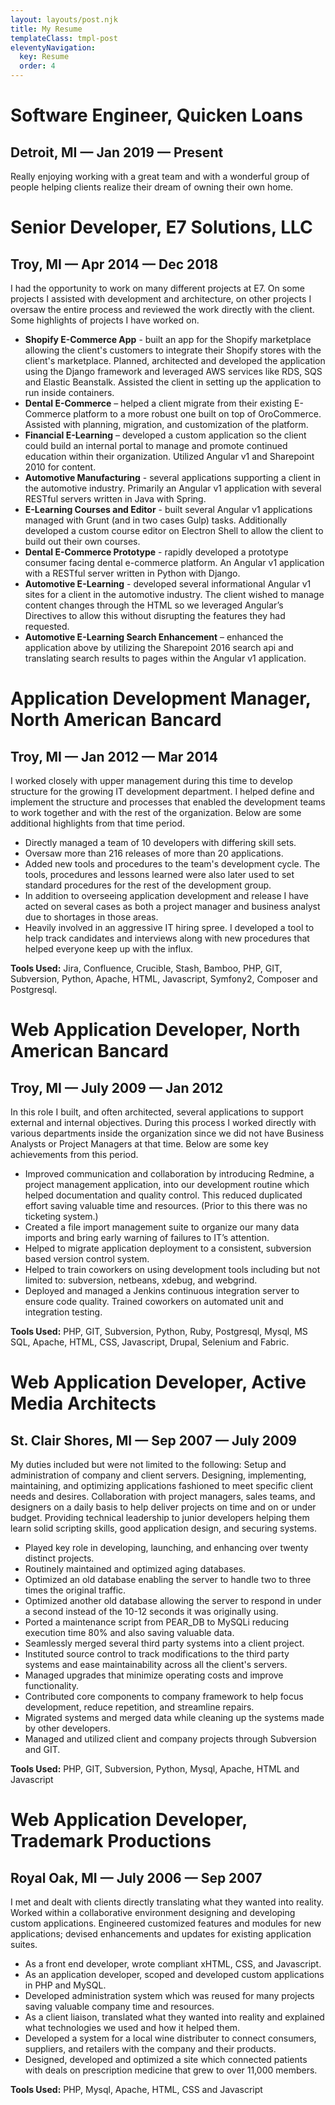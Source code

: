 ```yaml
---
layout: layouts/post.njk
title: My Resume
templateClass: tmpl-post
eleventyNavigation:
  key: Resume
  order: 4
---
```


# Software Engineer, Quicken Loans
## Detroit, MI — Jan 2019 — Present
Really enjoying working with a great team and with a wonderful group of people helping clients realize their dream of owning their own home.


# Senior Developer, E7 Solutions, LLC
## Troy, MI — Apr 2014 — Dec 2018
I had the opportunity to work on many different projects at E7. On some projects I assisted with development and architecture, on other projects I oversaw the entire process and reviewed the work directly with the client. Some highlights of projects I have worked on.
- **Shopify E-Commerce App** - built an app for the Shopify marketplace allowing the client's customers to integrate their Shopify stores with the client's marketplace. Planned, architected and developed the application using the Django framework and leveraged AWS services like RDS, SQS and Elastic Beanstalk. Assisted the client in setting up the application to run inside containers.
- **Dental E-Commerce** – helped a client migrate from their existing E-Commerce platform to a more robust one built on top of OroCommerce. Assisted with planning, migration, and customization of the platform.
- **Financial E-Learning** – developed a custom application so the client could build an internal portal to manage and promote continued education within their organization. Utilized Angular v1 and Sharepoint 2010 for content.
- **Automotive Manufacturing** - several applications supporting a client in the automotive industry. Primarily an Angular v1 application with several RESTful servers written in Java with Spring.
- **E-Learning Courses and Editor** - built several Angular v1 applications managed with Grunt (and in two cases Gulp) tasks. Additionally developed a custom course editor on Electron Shell to allow the client to build out their own courses.
- **Dental E-Commerce Prototype** - rapidly developed a prototype consumer facing dental e-commerce platform. An Angular v1 application with a RESTful server written in Python with Django.
- **Automotive E-Learning** - developed several informational Angular v1 sites for a client in the automotive industry. The client wished to manage content changes through the HTML so we leveraged Angular’s Directives to allow this without disrupting the features they had requested.
- **Automotive E-Learning Search Enhancement** – enhanced the application above by utilizing the Sharepoint 2016 search api and translating search results to pages within the Angular v1 application.

# Application Development Manager, North American Bancard
## Troy, MI — Jan 2012 — Mar 2014
I worked closely with upper management during this time to develop structure for the growing IT development department. I helped define and implement the structure and processes that enabled the development teams to work together and with the rest of the organization. Below are some additional highlights from that time period.
- Directly managed a team of 10 developers with differing skill sets.
- Oversaw more than 216 releases of more than 20 applications.
- Added new tools and procedures to the team's development cycle. The tools, procedures and lessons learned were also later used to set standard procedures for the rest of the development group.
- In addition to overseeing application development and release I have acted on several cases as both a project manager and business analyst due to shortages in those areas.
- Heavily involved in an aggressive IT hiring spree. I developed a tool to help track candidates and interviews along with new procedures that helped everyone keep up with the influx.

**Tools Used:** Jira, Confluence, Crucible, Stash, Bamboo, PHP, GIT, Subversion, Python, Apache, HTML, Javascript, Symfony2, Composer and Postgresql.

# Web Application Developer, North American Bancard
## Troy, MI — July 2009 — Jan 2012
In this role I built, and often architected, several applications to support external and internal objectives. During this process I worked directly with various departments inside the organization since we did not have Business Analysts or Project Managers at that time. Below are some key achievements from this period.
- Improved communication and collaboration by introducing Redmine, a project management application, into our development routine which helped documentation and quality control. This reduced duplicated effort saving valuable time and resources. (Prior to this there was no ticketing system.)
- Created a file import management suite to organize our many data imports and bring early warning of failures to IT’s attention.
- Helped to migrate application deployment to a consistent, subversion based version control system.
- Helped to train coworkers on using development tools including but not limited to: subversion, netbeans, xdebug, and webgrind.
- Deployed and managed a Jenkins continuous integration server to ensure code quality. Trained coworkers on automated unit and integration testing.

**Tools Used:** PHP, GIT, Subversion, Python, Ruby, Postgresql, Mysql, MS SQL, Apache, HTML, CSS, Javascript, Drupal, Selenium and Fabric.

# Web Application Developer, Active Media Architects
## St. Clair Shores, MI — Sep 2007 — July 2009
My duties included but were not limited to the following: Setup and administration of company and client servers. Designing, implementing, maintaining, and optimizing applications fashioned to meet specific client needs and desires. Collaboration with project managers, sales teams, and designers on a daily basis to help deliver projects on time and on or under budget. Providing technical leadership to junior developers helping them learn solid scripting skills, good application design, and securing systems.
- Played key role in developing, launching, and enhancing over twenty distinct projects.
- Routinely maintained and optimized aging databases.
- Optimized an old database enabling the server to handle two to three times the original traffic.
- Optimized another old database allowing the server to respond in under a second instead of the 10-12 seconds it was originally using.
- Ported a maintenance script from PEAR_DB to MySQLi reducing execution time 80% and also saving valuable data.
- Seamlessly merged several third party systems into a client project.
- Instituted source control to track modifications to the third party systems and ease maintainability across all the client's servers.
- Managed upgrades that minimize operating costs and improve functionality.
- Contributed core components to company framework to help focus development, reduce repetition, and streamline repairs.
- Migrated systems and merged data while cleaning up the systems made by other developers.
- Managed and utilized client and company projects through Subversion and GIT.

**Tools Used:** PHP, GIT, Subversion, Python, Mysql,  Apache, HTML and Javascript

# Web Application Developer, Trademark Productions
## Royal Oak, MI — July 2006 — Sep 2007
I met and dealt with clients directly translating what they wanted into reality. Worked within a collaborative environment designing and developing custom applications. Engineered customized features and modules for new applications; devised enhancements and updates for existing application suites.
- As a front end developer, wrote compliant xHTML, CSS, and Javascript.
- As an application developer, scoped and developed custom applications in PHP and MySQL.
- Developed administration system which was reused for many projects saving valuable company time and resources.
- As a client liaison, translated what they wanted into reality and explained what technologies we used and how it helped them.
- Developed a system for a local wine distributer to connect consumers, suppliers, and retailers with the company and their products.
- Designed, developed and optimized a site which connected patients with deals on prescription medicine that grew to over 11,000 members.

**Tools Used:** PHP,  Mysql, Apache, HTML, CSS and Javascript
